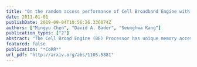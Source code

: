 ```yaml
---
title: "On the random access performance of Cell Broadband Engine with graph analysis application"
date: 2011-01-01
publishDate: 2019-09-04T10:56:26.336074Z
authors: ["Mingyu Chen", "David A. Bader", "Seunghwa Kang"]
publication_types: ["2"]
abstract: "The Cell Broad Engine (BE) Processor has unique memory access architecture besides its powerful computing engines. Many computing-intensive applications have been ported to Cell/BE successfully. But memory-intensive applications are rarely investigated except for several micro benchmarks. Since Cell/BE has powerful software visible DMA engine, this paper studies on whether Cell/BE is suit for applica- tions with large amount of random memory accesses. Two benchmarks, GUPS and SSCA#2, are used. The latter is a rather complex one that in representative of real world graph analysis applications. We find both benchmarks have good performance on Cell/BE based IBM QS20/22. Com- pared with 2 conventional multi-processor systems with the same core/thread number, GUPS is about 40-80% fast and SSCA#2 about 17-30% fast. The dynamic load balanc- ing and software pipeline for optimizing SSCA#2 are intro- duced. Based on the experiment, the potential of Cell/BE for random access is analyzed in detail as well as its limita- tions of memory controller, atomic engine and TLB manage- ment.Our research shows although more programming effort are needed, Cell/BE has the potencial for irregular memory access applications."
featured: false
publication: "*CoRR*"
url_pdf: "http://arxiv.org/abs/1105.5881"
---
```


